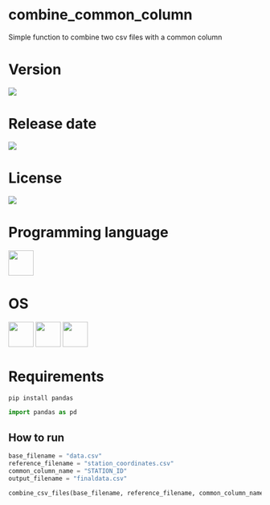 # combine_common_column

Simple function to combine two csv files with a common column

# Version

![](https://img.shields.io/badge/Version%3A-1.0-success)

# Release date

![](https://img.shields.io/badge/Release%20date-Nov%2C%204%2C%202023-9cf)

# License

![](https://img.shields.io/github/license/Ileriayo/markdown-badges?style=for-the-badge)

# Programming language

<img src="https://img.icons8.com/?size=512&id=13441&format=png" width="50"/>

# OS

<img src="https://img.icons8.com/?size=512&id=17842&format=png" width="50"/> <img src="https://img.icons8.com/?size=512&id=122959&format=png" width="50"/> <img src="https://img.icons8.com/?size=512&id=108792&format=png" width="50"/>

# Requirements

```bash
pip install pandas
```

```python
import pandas as pd
```

## How to run

```python
base_filename = "data.csv"
reference_filename = "station_coordinates.csv"
common_column_name = "STATION_ID"
output_filename = "finaldata.csv"

combine_csv_files(base_filename, reference_filename, common_column_name, output_filename)
```
